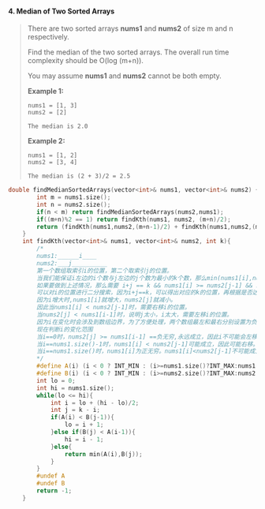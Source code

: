 #### 4. Median of Two Sorted Arrays

> There are two sorted arrays **nums1** and **nums2** of size m and n respectively.
>
> Find the median of the two sorted arrays. The overall run time complexity should be O(log (m+n)).
>
> You may assume **nums1** and **nums2** cannot be both empty.
>
> **Example 1:**
>
> ```
> nums1 = [1, 3]
> nums2 = [2]
> 
> The median is 2.0
> ```
>
> **Example 2:**
>
> ```
> nums1 = [1, 2]
> nums2 = [3, 4]
> 
> The median is (2 + 3)/2 = 2.5
> ```

```C++
double findMedianSortedArrays(vector<int>& nums1, vector<int>& nums2) {
        int m = nums1.size();
        int n = nums2.size();
        if(n < m) return findMedianSortedArrays(nums2,nums1);
        if((m+n)%2 == 1) return findKth(nums1, nums2, (m+n)/2);
        return (findKth(nums1,nums2,(m+n-1)/2) + findKth(nums1,nums2,(m+n)/2))/2.0;
    }
    int findKth(vector<int>& nums1, vector<int>& nums2, int k){
        /*
        nums1:______i____
        nums2:___j__________
        第一个数组取索引i的位置，第二个取索引j的位置。
        当我们能保证i左边的i个数与j左边的j个数为最小的k个数，那么min(nums1[i],nums2[j])即为第k大的数
        如果要做到上述情况，那么需要 i+j == k && nums1[i] >= nums2[j-1] && nums2[j] >= nums1[i-1]
        可以对i的位置进行二分搜索，因为i+j==k，可以得出对应的k的位置，再根据是否达成条件来进行左移右移
        因为i增大时,nums1[i]就增大，nums2[j]就减小。
        因此当nums1[i] < nums2[j-1]时，需要右移i的位置。
        当nums2[j] < nums1[i-1]时，说明j太小，i太大，需要左移i的位置。
        因为i在变化时会涉及到数组边界，为了方便处理，两个数组最左和最右分别设置为负无穷和正无穷。显然这样不影响结果。
        现在判断i的变化范围
        当i==0时，nums2[j] >= nums1[i-1] ==负无穷,永远成立，因此i不可能会左移。因此i左界限为0
        当i==nums1.size()-1时，nums1[i] < nums2[j-1]可能成立，因此可能右移。
        当i==nums1.size()时，nums1[i]为正无穷。nums1[i]<nums2[j-1]不可能成立，此时不可能右移。因此i右界限为nums1.size();
        */
        #define A(i) (i < 0 ? INT_MIN : (i>=nums1.size()?INT_MAX:nums1[i]))
        #define B(i) (i < 0 ? INT_MIN : (i>=nums2.size()?INT_MAX:nums2[i]))
        int lo = 0;
        int hi = nums1.size();
        while(lo <= hi){
            int i = lo + (hi - lo)/2;
            int j = k - i;
            if(A(i) < B(j-1)){
                lo = i + 1;
            }else if(B(j) < A(i-1)){
                hi = i - 1;
            }else{
                return min(A(i),B(j));
            }
        }
        #undef A
        #undef B
        return -1;
    }
```

#### 